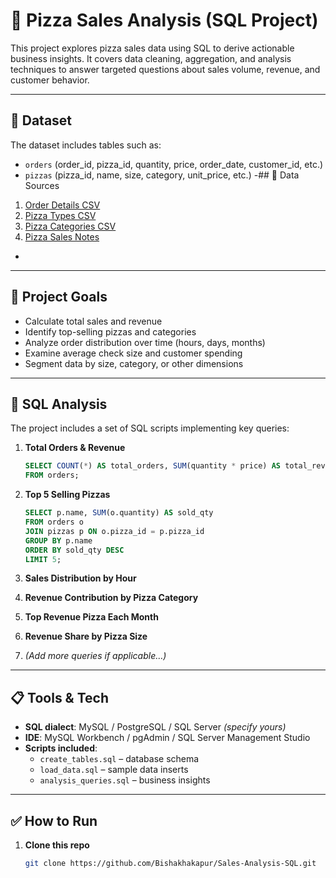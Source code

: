 # 🍕 Pizza Sales Analysis (SQL Project)

This project explores pizza sales data using SQL to derive actionable business insights. It covers data cleaning, aggregation, and analysis techniques to answer targeted questions about sales volume, revenue, and customer behavior.

---

## 📂 Dataset

The dataset includes tables such as:

- `orders` (order_id, pizza_id, quantity, price, order_date, customer_id, etc.)
- `pizzas` (pizza_id, name, size, category, unit_price, etc.)
-## 📂 Data Sources

1. [Order Details CSV](https://bit.ly/sql-pizza-orders)  
2. [Pizza Types CSV](https://bit.ly/sql-pizza-types)  
3. [Pizza Categories CSV](https://bit.ly/sql-pizza-categories)  
4. [Pizza Sales Notes](https://bit.ly/sql-pizza-report)
-

---

## 🎯 Project Goals

- Calculate total sales and revenue  
- Identify top-selling pizzas and categories  
- Analyze order distribution over time (hours, days, months)  
- Examine average check size and customer spending  
- Segment data by size, category, or other dimensions  

---

## 🧩 SQL Analysis

The project includes a set of SQL scripts implementing key queries:

1. **Total Orders & Revenue**
    ```sql
    SELECT COUNT(*) AS total_orders, SUM(quantity * price) AS total_revenue 
    FROM orders;
    ```

2. **Top 5 Selling Pizzas**
    ```sql
    SELECT p.name, SUM(o.quantity) AS sold_qty
    FROM orders o
    JOIN pizzas p ON o.pizza_id = p.pizza_id
    GROUP BY p.name
    ORDER BY sold_qty DESC
    LIMIT 5;
    ```

3. **Sales Distribution by Hour**
4. **Revenue Contribution by Pizza Category**
5. **Top Revenue Pizza Each Month**
6. **Revenue Share by Pizza Size**
7. *(Add more queries if applicable…)*

---

## 📋 Tools & Tech

- **SQL dialect**: MySQL / PostgreSQL / SQL Server *(specify yours)*  
- **IDE**: MySQL Workbench / pgAdmin / SQL Server Management Studio  
- **Scripts included**:  
  - `create_tables.sql` – database schema  
  - `load_data.sql` – sample data inserts  
  - `analysis_queries.sql` – business insights  

---

## ✅ How to Run

1. **Clone this repo**  
   ```bash
   git clone https://github.com/Bishakhakapur/Sales-Analysis-SQL.git
